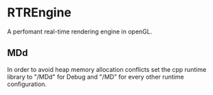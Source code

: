 # RTREngine
A perfomant real-time rendering engine in openGL.

## MDd 
In order to avoid heap memory allocation conflicts set the cpp runtime library to "/MDd" for Debug and "/MD" for every other runtime configuration.
